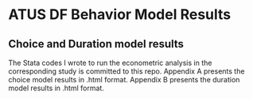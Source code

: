 # ATUS DF Behavior Model Results
## Choice and Duration model results
The Stata codes I wrote to run the econometric analysis in the corresponding study is committed to this repo.
Appendix A presents the choice model results in .html format.
Appendix B presents the duration model results in .html format.
